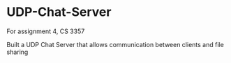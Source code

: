 # UDP-Chat-Server
For assignment 4, CS 3357

Built a UDP Chat Server that allows communication between clients and file sharing
